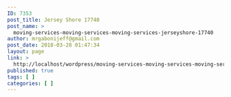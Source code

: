 ```yaml
---
ID: 7353
post_title: Jersey Shore 17740
post_name: >
  moving-services-moving-services-moving-services-jerseyshore-17740
author: mrgabonijeff@gmail.com
post_date: 2018-03-28 01:47:34
layout: page
link: >
  http://localhost/wordpress/moving-services-moving-services-moving-services-jerseyshore-17740/
published: true
tags: [ ]
categories: [ ]
---
```

